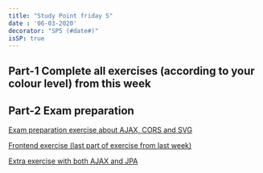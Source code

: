 ```yaml
---
title: "Study Point friday 5"
date : '06-03-2020'
decorator: "SP5 (#date#)"
isSP: true
---
```


## Part-1 Complete all exercises (according to your colour level) from this week

<!--PeriodExercises Flow-2/week2 PeriodExercises--> 

## Part-2 Exam preparation
[Exam preparation exercise about AJAX, CORS and SVG](https://docs.google.com/document/d/1VMx1XdbnIbJ6ik98qPywGyrRiqbQuIM2u9DpJmXCnlk/edit?usp=sharing)

[Frontend exercise (last part of exercise from last week)](https://docs.google.com/document/d/19km0ZoaAX0k_stnYOWfAZPd4wXbTGMWhme1xZopj-PA/edit?usp=sharing)

[Extra exercise with both AJAX and JPA](https://docs.google.com/document/d/1n7WkTOltfLk42k5sBL0SbyomsZdbOGyTPkpJ0UU0a8s/edit?usp=sharing)
